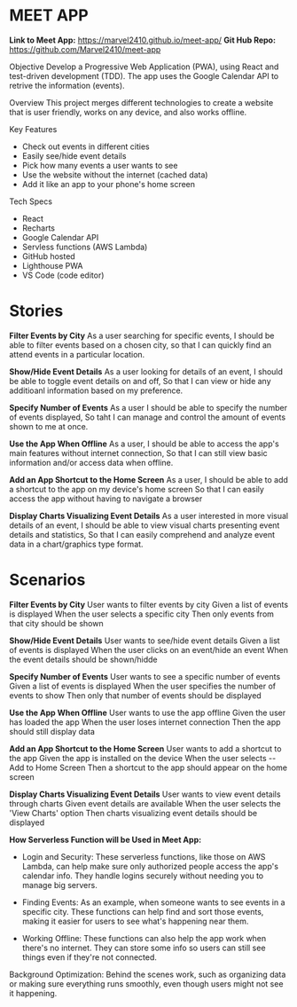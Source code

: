 # MEET APP

**Link to Meet App:**
 https://marvel2410.github.io/meet-app/
**Git Hub Repo:**
 https://github.com/Marvel2410/meet-app

Objective
Develop a Progressive Web Application (PWA), using React and test-driven development (TDD).  The app uses the Google Calendar API to retrive the information (events).  

Overview
This project merges different technologies to create a website that is user friendly, works on any device, and also works offline.  

Key Features
- Check out events in different cities
- Easily see/hide event details
- Pick how many events a user wants to see
- Use the website without the internet (cached data)
- Add it like an app to your phone's home screen

Tech Specs
- React
- Recharts
- Google Calendar API
- Servless functions (AWS Lambda)
- GitHub hosted
- Lighthouse PWA
- VS Code (code editor)

# Stories

**Filter Events by City**
As a user searching for specific events,
I should be able to filter events based on a chosen city,
so that I can quickly find an attend events in a particular location.

**Show/Hide Event Details**
As a user looking for details of an event,
I should be able to toggle event details on and off,
So that I can view or hide any additioanl information based on my preference. 

**Specify Number of Events**
As a user
I should be able to specify the number of events displayed,
So taht I can manage and control the amount of events shown to me at once.

**Use the App When Offline**
As a user,
I should be able to access the app's main features without internet connection,
So that I can still view basic information and/or access data when offline.

**Add an App Shortcut to the Home Screen**
As a user,
I should be able to add a shortcut to the app on my device's home screen
So that I can easily access the app without having to navigate a browser

**Display Charts Visualizing Event Details**
As a user interested in more visual details of an event,
I should be able to view visual charts presenting event details and statistics,
So that I can easily comprehend and analyze event data in a chart/graphics type format.


# Scenarios

**Filter Events by City**
User wants to filter events by city
Given a list of events is displayed
When the user selects a specific city
Then only events from that city should be shown

**Show/Hide Event Details**
User wants to see/hide event details
Given a list of events is displayed
When the user clicks on an event/hide an event
When the event details should be shown/hidde

**Specify Number of Events**
User wants to see a specific number of events
Given a list of events is displayed
When the user specifies the number of events to show
Then only that number of events should be displayed

**Use the App When Offline**
User wants to use the app offline
Given the user has loaded the app
When the user loses internet connection
Then the app should still display data

**Add an App Shortcut to the Home Screen**
User wants to add a shortcut to the app
Given the app is installed on the device
When the user selects -- Add to Home Screen
Then a shortcut to the app should appear on the home screen

**Display Charts Visualizing Event Details**
User wants to view event details through charts
Given event details are available
When the user selects the 'View Charts' option
Then charts visualizing event details should be displayed

**How Serverless Function will be Used in Meet App:**
- Login and Security: These serverless functions, like those on AWS Lambda, can help make sure only authorized people access the app's calendar info. They handle logins securely without needing you to manage big servers.

- Finding Events: As an example, when someone wants to see events in a specific city. These functions can help find and sort those events, making it easier for users to see what's happening near them.

- Working Offline: These functions can also help the app work when there's no internet. They can store some info so users can still see things even if they're not connected.

Background Optimization: Behind the scenes work, such as organizing data or making sure everything runs smoothly, even though users might not see it happening.
